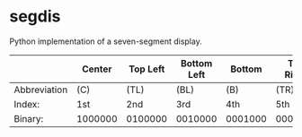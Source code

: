 # segdis
Python implementation of a seven-segment display.


|     | Center  | Top Left | Bottom Left | Bottom  | Top Right | Bottom Right |   Top   |
|----------------------|---------|----------|-------------|---------|-----------|--------------|---------|
| Abbreviation | (C)     | (TL)     | (BL)        | (B)     | (TR)      | (BR)         | (T)     |
| Index:       | 1st     | 2nd      | 3rd         | 4th     | 5th       | 6th          | 7th     |
| Binary:      | 1000000 | 0100000  | 0010000     | 0001000 | 0000100   | 0000010      | 0000001 |
